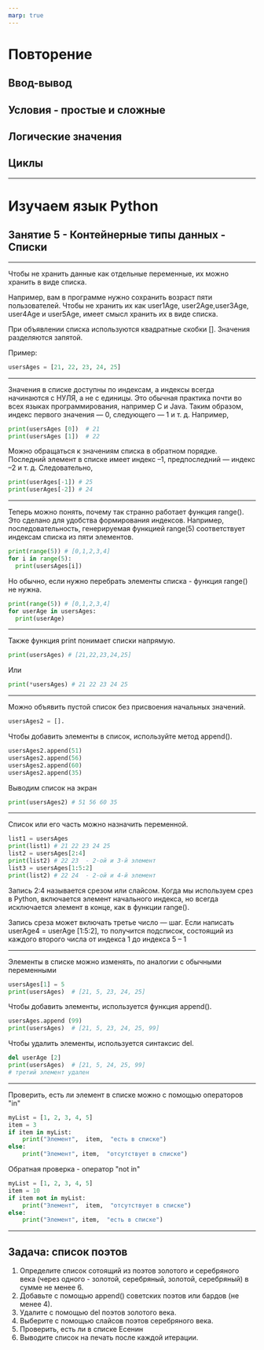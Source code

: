 ```yaml
---
marp: true
---
```


<style>
.columns {
  display: flex;
  gap: 50px;
  align-items: center;
}
.columns img {
  width: 300px;
  height: auto;
}
.columns .text {
  flex: 1;
}
</style>

# Повторение

## Ввод-вывод
## Условия - простые и сложные
## Логические значения
## Циклы

---


# Изучаем язык Python
## Занятие 5 - Контейнерные типы данных - Списки

---

Чтобы не хранить данные как отдельные переменные, их можно хранить в виде списка. 

Например, вам в программе нужно сохранить возраст пяти пользователей. Чтобы не хранить их как user1Age, user2Age,user3Age, user4Age и user5Age, имеет смысл хранить их в виде списка.

При объявлении списка используются квадратные скобки []. Значения разделяются запятой.

Пример:
```python
usersAges = [21, 22, 23, 24, 25]
```

---

Значения в списке доступны по индексам, а индексы всегда начинаются с НУЛЯ, а не с единицы. Это обычная практика почти во всех языках программирования, например C и Java. Таким образом, индекс первого значения — 0, следующего — 1 и т. д. Например, 

```python
print(usersAges [0])  # 21 
print(usersAges [1])  # 22
```

Можно обращаться к значениям списка в обратном порядке. Последний элемент в списке имеет индекс –1, предпоследний — индекс –2 и т. д. Следовательно, 

```python
print(userAges[-1]) # 25
print(userAges[-2]) # 24
```

---

Теперь можно понять, почему так странно работает функция range(). Это сделано для удобства формирования индексов. Например, последовательность, генерируемая функцией range(5) соответствует индексам списка из пяти элементов.

```python
print(range(5)) # [0,1,2,3,4]
for i in range(5):
  print(usersAges[i])
```

Но обычно, если нужно перебрать элементы списка - функция range() не нужна.

```python
print(range(5)) # [0,1,2,3,4]
for userAge in usersAges:
  print(userAge)
```

---

Также функция print понимает списки напрямую.

```python
print(usersAges) # [21,22,23,24,25]
```

Или 

```python
print(*usersAges) # 21 22 23 24 25
```

---

Можно объявить пустой список без присвоения начальных значений. 

```python
usersAges2 = []. 
```

Чтобы добавить элементы в список, используйте метод append().

```python
usersAges2.append(51) 
usersAges2.append(56) 
usersAges2.append(60) 
usersAges2.append(35) 
```

Выводим список на экран

```python
print(usersAges2) # 51 56 60 35
```

---

Список или его часть можно назначить переменной. 

```python
list1 = usersAges
print(list1) # 21 22 23 24 25
list2 = usersAges[2:4] 
print(list2) # 22 23  - 2-ой и 3-й элемент
list3 = usersAges[1:5:2] 
print(list2) # 22 24  - 2-ой и 4-й элемент
```

Запись 2:4 называется срезом или слайсом. Когда мы используем срез в Python, включается элемент начального индекса, но всегда исключается элемент в конце, как в функции range().

Запись среза может включать третье число — шаг. Если
написать userAge4 = userAge [1:5:2], то получится подсписок, состоящий 
из каждого второго числа от индекса 1 до индекса 5 – 1

---

Элементы в списке можно изменять, по аналогии с обычными переменными

```python
usersAges[1] = 5
print(usersAges)  # [21, 5, 23, 24, 25]
```

Чтобы добавить элементы, используется функция append().

```python
usersAges.append (99)
print(usersAges)  # [21, 5, 23, 24, 25, 99]
```

Чтобы удалить элементы, используется синтаксис del.

```python
del userAge [2] 
print(usersAges)  # [21, 5, 24, 25, 99]
# третий элемент удален
```

---

Проверить, есть ли элемент в списке можно с помощью операторов "in"

```python
myList = [1, 2, 3, 4, 5]
item = 3
if item in myList:
    print("Элемент",  item,  "есть в списке")
else:
    print("Элемент", item,  "отсутствует в списке")
```

Обратная проверка - оператор "not in"

```python
myList = [1, 2, 3, 4, 5]
item = 10
if item not in myList:
    print("Элемент",  item,  "отсутствует в списке")
else:
    print("Элемент", item,  "есть в списке")
```

---

## Задача: список поэтов

1. Определите список сотоящий из поэтов золотого и серебряного века (через одного - золотой, серебряный, золотой, серебряный) в сумме не менее 6.
2. Добавьте с помощью append() советских поэтов или бардов (не менее 4).
3. Удалите с помощью del поэтов золотого века.
4. Выберите с помощью слайсов поэтов серебряного века.
5. Проверить, есть ли в списке Есенин
6. Выводите список на печать после каждой итерации.

